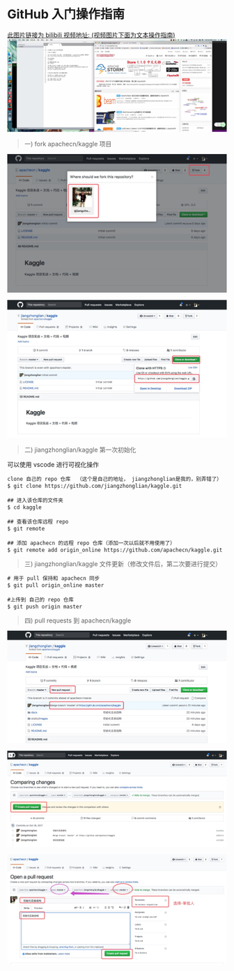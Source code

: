# GitHub 入门操作指南

<a href=""> 此图片链接为 bilibili 视频地址: (视频图片下面为文本操作指南)
<img src="../static/images/doc/ApacheCN-GitHub入门操作-Fork到PullRequests.png">
</a>

> 一) fork apachecn/kaggle 项目

![](../static/images/doc/github-step-1-fork.jpg)

![](../static/images/doc/github-step-2-clone.jpg)


> 二) jiangzhonglian/kaggle 第一次初始化

可以使用 vscode 进行可视化操作

```
clone 自己的 repo 仓库  （这个是自己的地址， jiangzhonglian是我的，别弄错了）
$ git clone https://github.com/jiangzhonglian/kaggle.git

## 进入该仓库的文件夹
$ cd kaggle

## 查看该仓库远程 repo
$ git remote

## 添加 apachecn 的远程 repo 仓库（添加一次以后就不用使用了）
$ git remote add origin_online https://github.com/apachecn/kaggle.git
```

> 三) jiangzhonglian/kaggle 文件更新（修改文件后，第二次要进行提交）

```
# 用于 pull 保持和 apachecn 同步
$ git pull origin_online master

#上传到 自己的 repo 仓库
$ git push origin master
```

> 四) pull requests 到 apachecn/kaggle

![](../static/images/doc/github-step-3-PullRequests.jpg)

![](../static/images/doc/github-step-4-PullRequests.jpg)

![](../static/images/doc/github-step-5-PullRequests.jpg)
